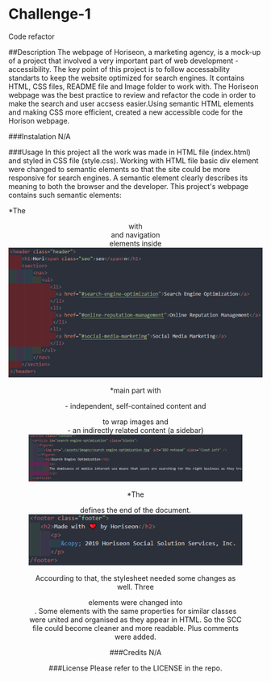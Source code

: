 # Challenge-1
Code refactor

##Description
The webpage of Horiseon, a marketing agency, is a mock-up of a project that involved a very important part of web development - accessibility. The key point of this project is to follow accessability standarts to keep the website optimized for search engines. It contains HTML, CSS files, README file and Image folder to work with. The Horiseon webpage was the best practice to review and refactor the code in order to make the search and user accsess easier.Using semantic HTML elements and making CSS more efficient, created a new accessible code for the Horison webpage.

###Instalation
N/A

###Usage
In this project all the work was made in HTML file (index.html) and styled in CSS file (style.css). Working with HTML file basic div element were changed to semantic elements so that the site could be more responsive for search engines. A semantic element clearly describes its meaning to both the browser and the developer. This project's webpage contains such semantic elements:

*The <header> with <section> and navigation <nav> elements inside
![alt text](assets/images/Header.png)

*main part with <article> - independent, self-contained content and <figure> to wrap images and <aside> - an indirectly related content (a sidebar)
![alt text](assets/images/Main.png)

*The <footer> defines the end of the document.
![alt text](assets/images/Footer.png)

Accourding to that, the stylesheet needed some changes as well. Three <div> elements were changed into <section>. Some elements with the same properties for similar classes were united and organised as they appear in HTML. So the SCC file could become cleaner and more readable. Plus comments were added.

###Credits
N/A

###License
Please refer to the LICENSE in the repo.